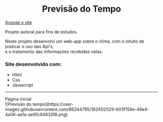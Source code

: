 <h1 align="center">Previsão do Tempo</h1>

[Acesse o site](https://lucasleitedosreis.github.io/previsao-tempo/ "Previsão do Tempo")

<p>Projeto autoral para fins de estudos.</p>
<p>Neste projeto desenvolvi um web-app sobre o clima, com o intuito de praticar o uso das Api's,<br> e o tratamento das informações recebidas nelas.</p>

<h3>Site desenvolvido com:</h3>

 <ul>
   <li>Html</li>
   <li>Css</li>
   <li>Javascript</li>
 </ul>
 
<hr>
Página inicial
<br>
![Previsão do tempo](https://user-images.githubusercontent.com/86244795/192402029-603f156e-48e4-4a06-ae1a-ae91c94832f8.png)
